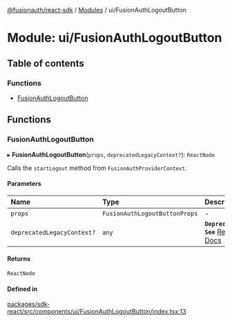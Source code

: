 [@fusionauth/react-sdk](../README.md) / [Modules](../modules.md) / ui/FusionAuthLogoutButton

# Module: ui/FusionAuthLogoutButton

## Table of contents

### Functions

- [FusionAuthLogoutButton](ui_FusionAuthLogoutButton.md#fusionauthlogoutbutton)

## Functions

### FusionAuthLogoutButton

▸ **FusionAuthLogoutButton**(`props`, `deprecatedLegacyContext?`): `ReactNode`

Calls the `startLogout` method from `FusionAuthProviderContext`.

#### Parameters

| Name                       | Type                          | Description                                                                                                                           |
| :------------------------- | :---------------------------- | :------------------------------------------------------------------------------------------------------------------------------------ |
| `props`                    | `FusionAuthLogoutButtonProps` | -                                                                                                                                     |
| `deprecatedLegacyContext?` | `any`                         | **`Deprecated`** **`See`** [React Docs](https://legacy.reactjs.org/docs/legacy-context.html#referencing-context-in-lifecycle-methods) |

#### Returns

`ReactNode`

#### Defined in

[packages/sdk-react/src/components/ui/FusionAuthLogoutButton/index.tsx:13](https://github.com/FusionAuth/fusionauth-javascript-sdk/blob/ce690f3d040e390c8fcdaa133e0c4df7f0050404/packages/sdk-react/src/components/ui/FusionAuthLogoutButton/index.tsx#L13)
